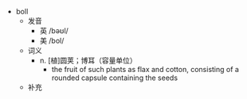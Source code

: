 - boll
  - 发音
    - 英 /bəʊl/
    - 美 /bol/
  - 词义
    - n. [植]圆荚；博耳（容量单位）
      - the fruit of such plants as flax and cotton, consisting of a rounded capsule containing the seeds 
  - 补充